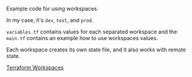 Example code for using workspaces.

In my case, it's `dev`, `test`, and `prod`.

`variables.tf` contains values for each separated workspace and the `main.tf` contains an example how to use workspaces
values.

Each workspace creates its own state file, and it also works with remote state.

[Terraform Workspaces](https://developer.hashicorp.com/terraform/language/state/workspaces)
